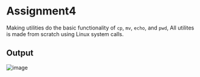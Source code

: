 # Assignment4 
  Making utilities do the basic functionality of `cp`, `mv`, `echo`, and `pwd`, All utilites is made from scratch using Linux system calls.

## Output
![image](https://user-images.githubusercontent.com/41878952/193414062-4a233478-f225-4e1c-afda-53b3de9c9ba0.png)
